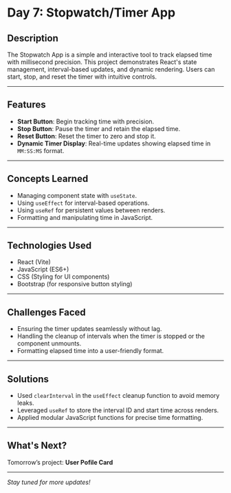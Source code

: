 # Day 7: Stopwatch/Timer App

## Description
The Stopwatch App is a simple and interactive tool to track elapsed time with millisecond precision. This project demonstrates React's state management, interval-based updates, and dynamic rendering. Users can start, stop, and reset the timer with intuitive controls.

---

## Features
- **Start Button**: Begin tracking time with precision.
- **Stop Button**: Pause the timer and retain the elapsed time.
- **Reset Button**: Reset the timer to zero and stop it.
- **Dynamic Timer Display**: Real-time updates showing elapsed time in `MM:SS:MS` format.

---

## Concepts Learned
- Managing component state with `useState`.
- Using `useEffect` for interval-based operations.
- Using `useRef` for persistent values between renders.
- Formatting and manipulating time in JavaScript.

---

## Technologies Used
- React (Vite)
- JavaScript (ES6+)
- CSS (Styling for UI components)
- Bootstrap (for responsive button styling)

---

## Challenges Faced
- Ensuring the timer updates seamlessly without lag.
- Handling the cleanup of intervals when the timer is stopped or the component unmounts.
- Formatting elapsed time into a user-friendly format.

---

## Solutions
- Used `clearInterval` in the `useEffect` cleanup function to avoid memory leaks.
- Leveraged `useRef` to store the interval ID and start time across renders.
- Applied modular JavaScript functions for precise time formatting.

---

## What's Next?
Tomorrow’s project: **User Pofile Card**

---

*Stay tuned for more updates!*


